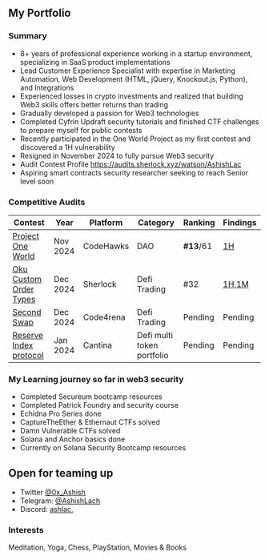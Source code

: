 ## My Portfolio

### Summary

- 8+ years of professional experience working in a startup environment, specializing in SaaS product implementations
- Lead Customer Experience Specialist with expertise in Marketing Automation, Web Development (HTML, jQuery, Knockout.js, Python), and Integrations
- Experienced losses in crypto investments and realized that building Web3 skills offers better returns than trading
- Gradually developed a passion for Web3 technologies
- Completed Cyfrin Updraft security tutorials and finished CTF challenges to prepare myself for public contests
- Recently participated in the One World Project as my first contest and discovered a 1H vulnerability
- Resigned in November 2024 to fully pursue Web3 security
- Audit Contest Profile https://audits.sherlock.xyz/watson/AshishLac
- Aspiring smart contracts security researcher seeking to reach Senior level soon
  
### Competitive Audits

| Contest        | Year    | Platform    | Category                                   | Ranking      | Findings |
|----------------|-----------|-----------|-------------------------------------------|----------------|----------|
| [Project One World](https://codehawks.cyfrin.io/c/2024-11-one-world/results?lt=contest&sc=reward&sj=reward&page=1&t=leaderboard)    | Nov 2024   | CodeHawks   | DAO                          | **#13**/61  | [1H](https://codehawks.cyfrin.io/c/2024-11-one-world/s/287) |
| [Oku Custom Order Types](https://audits.sherlock.xyz/contests/641)    | Dec 2024   | Sherlock   | Defi Trading                          | #32  | [1H,1M](https://audits.sherlock.xyz/contests/641/report) |
| [Second Swap](https://code4rena.com/audits/2024-12-secondswap)    | Dec 2024   | Code4rena   | Defi Trading                          | Pending  | Pending |
| [Reserve Index protocol](https://cantina.xyz/competitions/9dfca0bc-a7bf-482e-a3df-4eb861f55c4f)    | Jan 2024   |  Cantina  | Defi multi token portfolio                          | Pending  | Pending |

### My Learning journey so far in web3 security

- Completed Secureum bootcamp resources
- Completed Patrick Foundry and security course 
- Echidna Pro Series done
- CaptureTheEther & Ethernaut CTFs solved
- Damn Vulnerable CTFs solved
- Solana and Anchor basics done
- Currently on Solana Security Bootcamp resources


## Open for teaming up
- Twitter [@0x_Ashish](https://x.com/0x_Ashish)
- Telegram: [@AshishLach](https://t.me/AshishLach)
- Discord: [ashlac.](https://discordapp.com/users/ashlac.)




### Interests
Meditation, Yoga,
Chess, PlayStation,
Movies & Books
